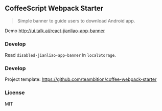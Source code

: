 
CoffeeScript Webpack Starter
----

> Simple banner to guide users to download Android app.

Demo http://ui.talk.ai/react-jianliao-app-banner

### Develop

Read `disabled-jianliao-app-banner` in `localStorage`.

### Develop

Project template: https://github.com/teambition/coffee-webpack-starter

### License

MIT
